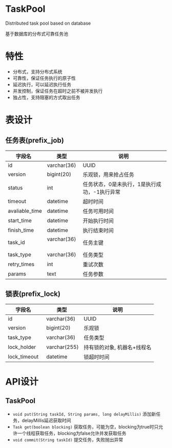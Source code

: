 # TaskPool
Distributed task pool based on database

基于数据库的分布式可靠任务池

# 特性
- 分布式，支持分布式系统
- 可靠性，保证任务执行的原子性
- 延迟执行，可以延迟执行任务
- 并发控制，保证任务在超时之前不被并发执行
- 独占性，支持阻塞的方式取出任务

# 表设计

## 任务表(prefix_job)

字段名    |  类型   | 说明
---------|---------|----------
id       |  varchar(36) | UUID
version  | bigint(20)   | 乐观锁，用来抢占任务
status   | int          | 任务状态，0是未执行，1是执行成功，-1执行异常
timeout  |  datetime   | 超时时间
avaliable_time | datetime | 任务可用时间
start_time |datetime  | 开始执行时间
finish_time | datetime | 执行结束时间
task_id   |  varchar(36)   | 任务主键
task_type |  varchar(36) | 任务类型
retry_times | int  | 重试次数
params      | text | 任务参数

## 锁表(prefix_lock)

字段名    |  类型   | 说明
---------|---------|----------
id       | varchar(36) | UUID
version  | bigint(20)  | 乐观锁
task_type | varchar(36) | 任务类型
lock_holder    | varchar(255) | 持有锁的对象, 机器名+线程名
lock_timeout   | datetime     | 锁超时时间


# API设计

## TaskPool

- `void put(String taskId, String params, long delayMillis)` 添加新任务，delayMillis延迟获取时间
- `Task get(boolean blocking)` 获取任务，可能为空，blocking为true时只允许一个线程获取任务，blocking为false允许并发获取任务
- `void commit(String taskId)` 提交任务，失败抛出异常

